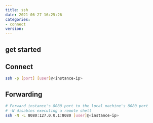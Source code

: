 ```yaml
---
title: ssh
date: 2021-06-27 16:25:26
categories:
- connect
version:
---
```


## get started

## Connect

```bash
ssh -p [port] [user]@<instance-ip>
```

## Forwarding

```bash
# Forward instance's 8080 port to the local machine's 8080 port
# -N disables executing a remote shell
ssh -N -L 8080:127.0.0.1:8080 [user]@<instance-ip>
```